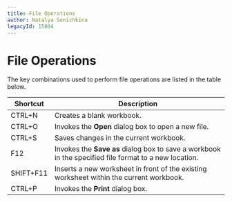 ```yaml
---
title: File Operations
author: Natalya Senichkina
legacyId: 15804
---
```

# File Operations
The key combinations used to perform file operations are listed in the table below.

| Shortcut | Description |
|---|---|
| CTRL+N | Creates a blank workbook. |
| CTRL+O | Invokes the **Open** dialog box to open a new file. |
| CTRL+S | Saves changes in the current workbook. |
| F12 | Invokes the **Save as** dialog box to save a workbook in the specified file format to a new location. |
| SHIFT+F11 | Inserts a new worksheet in front of the existing worksheet within the current workbook. |
| CTRL+P | Invokes the **Print** dialog box. |
